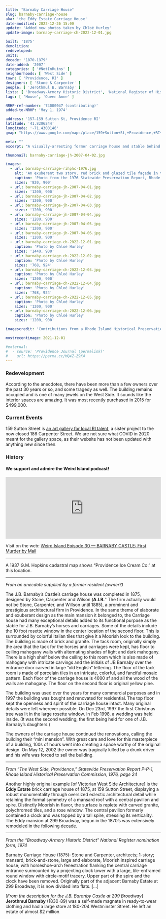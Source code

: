 ```yaml
---
title: "Barnaby Carriage House"
slug: barnaby-carriage-house
aka: 'the Eddy Estate Carriage House'
date-modified: 2022-12-26 15:00
update: 'Added new photos taken by Chloé Hurley'
update-image: barnaby-carriage-ch-2022-12-01.jpg

built: '1875'
demolition:
redeveloped:
units:
decade: '1870-1879'
date-added: '2007'
categories: [ '#NotInRuins' ]
neighborhoods: [ 'West Side' ]
town: [ 'Providence, RI' ]
designers: [ 'Stone & Carpenter' ]
people: [ 'Jerothmul B. Barnaby' ]
lists: [ 'Broadway-Armory Historic District', 'National Register of Historic Places' ]
tags: [ 'House', 'Queen Anne' ]

NRHP-ref-number: '74000047 (contributing)'
added-to-NRHP: 'May 1, 1974'

address: '157–159 Sutton St, Providence RI'
latitude: '41.8206244'
longitude: '-71.4300146'
gmap: "https://www.google.com/maps/place/159+Sutton+St,+Providence,+RI+02903/@41.8206244,-71.4300146,17z/data=!3m1!4b1!4m5!3m4!1s0x89e4457510f7ef6f:0x115c73259c1e9c82!8m2!3d41.8206244!4d-71.4278259"

meta: ""
excerpt: "A visually-arresting former carriage house and stable behind one of Broadway’s most ornate mansions"

thumbnail: barnaby-carriage-jh-2007-04-02.jpg

images:
  - url: barnaby-carriage-rihphc-1976.jpg
    alt: 'An exuberent two story, red brick and glazed tile façade in the Queen Anne style, with a large central rosette window placed on a short tower, a mansard roof with half-round topped windows, with a central garage door entrance flanked by a triplet window grouping on either side featuring small rosettes at the top of a thin, tall window or door opening.'
    caption: 'Photo from the 1976 Statewide Preservation Report, Rhode Island Historical Preservation Commission'
    sizes: '820, 900'
  - url: barnaby-carriage-jh-2007-04-01.jpg
    sizes: '1200, 900'
  - url: barnaby-carriage-jh-2007-04-02.jpg
    sizes: '1200, 900'
  - url: barnaby-carriage-jh-2007-04-03.jpg
    sizes: '1200, 900'
  - url: barnaby-carriage-jh-2007-04-04.jpg
    sizes: '1200, 900'
  - url: barnaby-carriage-jh-2007-04-05.jpg
    sizes: '1200, 900'
  - url: barnaby-carriage-jh-2007-04-06.jpg
    sizes: '1200, 900'
  - url: barnaby-carriage-ch-2022-12-01.jpg
    caption: 'Photo by Chloé Hurley'
    sizes: '1440, 900'
  - url: barnaby-carriage-ch-2022-12-02.jpg
    caption: 'Photo by Chloé Hurley'
    sizes: '768, 924'
  - url: barnaby-carriage-ch-2022-12-03.jpg
    caption: 'Photo by Chloé Hurley'
    sizes: '1200, 900'
  - url: barnaby-carriage-ch-2022-12-04.jpg
    caption: 'Photo by Chloé Hurley'
    sizes: '768, 924'
  - url: barnaby-carriage-ch-2022-12-05.jpg
    caption: 'Photo by Chloé Hurley'
    sizes: '1200, 900'
  - url: barnaby-carriage-ch-2022-12-06.jpg
    caption: 'Photo by Chloé Hurley'
    sizes: '1200, 900'

imagescredit: 'Contributions from a Rhode Island Historical Preservation Commission report and Chloé Hurley'

mostrecentimage: 2021-12-01

#external:
#  - source: 'Providence Journal (permalink)'
#    url: https://perma.cc/MQ4Z-Z9K4
---
```


### Redevelopment

According to the anecdotes, there have been more than a few owners over the past 30 years or so, and some tragedy as well. The building remains occupied and is one of many  jewels on the West Side. It sounds like the interior spaces are amazing. It was most recently purchased in 2015 for $499,000.


### Current Events

159 Sutton Street is [an art gallery for local RI talent](https://sutton.gallery/about), a sister project to the now closed 186 Carpenter Street. We are not sure what COVID in 2020 meant for the gallery space, as their website has not been updated with anything new since then.


### History

#### We support and admire the Weird Island podcast! 
<iframe height="200px" width="100%" frameborder="no" scrolling="no" seamless src="https://player.simplecast.com/82170d24-8d89-4c47-9e35-cd9f6e78acac?dark=false"></iframe>

Visit on the web: [Weird Island Episode 30 — BARNABY CASTLE: First Murder by Mail](https://weird-island.simplecast.com/episodes/30-barnaby-castle-first-murder-by-mail-EWJuMxsk)

***

A 1937 G.M. Hopkins cadastral map shows “Providence Ice Cream Co.” at this location.

***

_From an anecdote supplied by a former resident (owner?)_

The J.B. Barnaby’s Castle’s carriage house was completed in 1875, designed by Stone, Carpenter and Wilson (**A.I.R.**" The firm actually would not be Stone, Carpenter, and Willson until 1885), a prominent and prestigious architectural firm in Providence. In the same theme of elaborate and exuberant design as the main mansion it belonged to, the Carriage house had many exceptional details added to its functional purpose as the stable for J.B. Barnaby’s horses and carriages. Some of the details include the 10 foot rosette window in the center location of the second floor. This is surrounded by colorful Italian tiles that give it a Moorish look to the building. The building is made of brick and granite. The tack room, originally simply the area that the tack for the horses and carriages were kept, has floor to ceiling mahogany walls with alternating shades of light and dark mahogany. There is a high shelf below the ceiling to this room which is also made of mahogany with intricate carvings and the initials of JB Barnaby over the entrance door carved in large “old English” lettering. The floor of the tack room is made of porcelain tiles in an intricate, colorful, and fanciful mosaic pattern. Each floor of the carriage house is 4000  sf and all the wood of the walls are mahogany. The floor on the second floor is original yellow pine.

The building was used over the years for many commercial purposes and in 1997 the building was bought and renovated for residential. The top floor kept the openness and spirit of the carriage house intact. Many original details were left wherever possible. On Dec 23rd, 1997 the first Christmas tree was lit in the large rosette window. In Feb 1998, a wedding was held inside. (It was the second wedding, the first being held for one of J.B. Barnaby’s daughters.)

The owners of the carriage house continued the renovations, calling the building their “mini mansion”. With great care and love for this masterpiece of a building, 100s of hours went into creating a space worthy of the original design. On May 12, 2002 the owner was tragically killed by a drunk driver and his wife was forced to sell the building.

***

_From “The West Side, Providence,” Statewide Preservation Report P-P-1, Rhode Island Historical Preservation Commission, 1976, page 24_

Another highly original example [of Victorian West Side Architecture] is the **Eddy Estate** brick carriage house of 1875, at 159 Sutton Street, displaying a robust monumentality through oversized eclectic architectural detail while retaining the formal symmetry of a mansard roof with a central pavilion and spire. Distinctly Moorish in flavor, the surface is replete with carved granite, polychromed tiles, and a rose window. The central pavilion formerly contained a clock and was topped by a tall spire, stressing its verticality. The Eddy mansion at 299 Broadway, begun in the 1870’s was extensively remodeled in the following decade.

***

_From the “Broadway-Armory Historic District” National Register nomination form, 1974_

Barnaby Carriage House (1875): Stone and Carpenter, architects; 1-story; mansard; brick-and-stone, large and elaborate, Moorish inspired carriage house; with horseshoe-arch fenestration flanking the central carriage entrance surmounted by a projecting clock tower with a large, tile-enframed round window with circle-motif tracery. Upper part of the spire and the clock have been removed. Originally part of the adjacent Barnaby Estate at 299 Broadway, it is now divided into flats. […]

[_From the description for the J.B. Baranby Castle at 299 Broadway_] **Jerothmul Barnaby** (1830-89) was a self-made magnate in ready-to-wear clothing and had a large store at 180-204 Westminster Street. He left an estate of almost $2 million.

